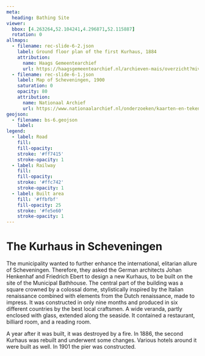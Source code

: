 ```yaml
---
meta:
  heading: Bathing Site
viewer:
  bbox: [4.263264,52.104241,4.296871,52.115887]
  rotation: 0
allmaps:
  - filename: rec-slide-6-2.json
    label: Ground floor plan of the first Kurhaus, 1884
    attribution:
      name: Haags Gemeentearchief
      url: https://haagsgemeentearchief.nl/archieven-mais/overzicht?mivast=59&mizig=210&miadt=59&miview=inv2&milang=nl&misort=last_mod%7C%7Casc&mizk_alle=kurhaus&micode=8086-01
  - filename: rec-slide-6-1.json
    label: Map of Scheveningen, 1900
    saturation: 0
    opacity: 80
    attribution:
      name: Nationaal Archief 
      url: https://www.nationaalarchief.nl/onderzoeken/kaarten-en-tekeningen/topografie-en-infrastructuur
geojson:
  - filename: bs-6.geojson
    label:
legend:
  - label: Road
    fill: 
    fill-opacity:
    stroke: '#ff7415'
    stroke-opacity: 1
  - label: Railway
    fill: 
    fill-opacity: 
    stroke: '#ffc742'
    stroke-opacity: 1
  - label: Built area
    fill: '#ffbfbf'
    fill-opacity: 25
    stroke: '#fe5e60'
    stroke-opacity: 1
---
```


# The Kurhaus in Scheveningen

The municipality wanted to further enhance the international, elitarian allure of Scheveningen. Therefore, they asked the German architects Johan Henkenhaf and Friedrich Ebert to design a new Kurhaus, to be built on the site of the Municipal Bathhouse. The central part of the building was a square crowned by a colossal dome, stylistically inspired by the Italian renaissance combined with elements from the Dutch renaissance, made to impress. It was constructed in only nine months and produced in six different countries by the best local craftsmen. A wide veranda, partly enclosed with glass, extended along the seaside. It contained a restaurant, billiard room, and a reading room. 

A year after it was built, it was destroyed by a fire. In 1886, the second Kurhaus was rebuilt and underwent some changes. Various hotels around it were built as well. In 1901 the pier was constructed.